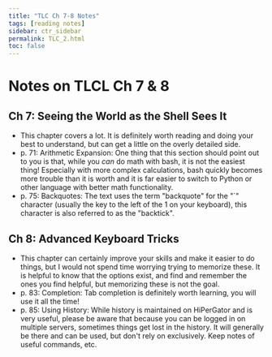 ```yaml
---
title: "TLC Ch 7-8 Notes"
tags: [reading notes]
sidebar: ctr_sidebar
permalink: TLC_2.html
toc: false
---
```


# Notes on TLCL Ch 7 & 8

## Ch 7: Seeing the World as the Shell Sees It

* This chapter covers a lot. It is definitely worth reading and doing your best to understand, but can get a little on the overly detailed side.
* p. 71: Arithmetic Expansion: One thing that this section should point out to you is that, while you *can* do math with bash, it is not the easiest thing! Especially with more complex calculations, bash quickly becomes more trouble than it is worth and it is far easier to switch to Python or other language with better math functionality.
* p. 75: Backquotes: The text uses the term "backquote" for the "`" character (usually the key to the left of the 1 on your keyboard), this character is also referred to as the "backtick".


## Ch 8: Advanced Keyboard Tricks

* This chapter can certainly improve your skills and make it easier to do things, but I would not spend time worrying trying to memorize these. It is helpful to know that the options exist, and find and remember the ones you find helpful, but memorizing these is not the goal.
* p. 83: Completion: Tab completion is definitely worth learning, you will use it all the time!
* p. 85: Using History: While history is maintained on HiPerGator and is very useful, please be aware that because you can be logged in on multiple servers, sometimes things get lost in the history. It will generally be there and can be used, but don't rely on exclusively. Keep notes of useful commands, etc.
